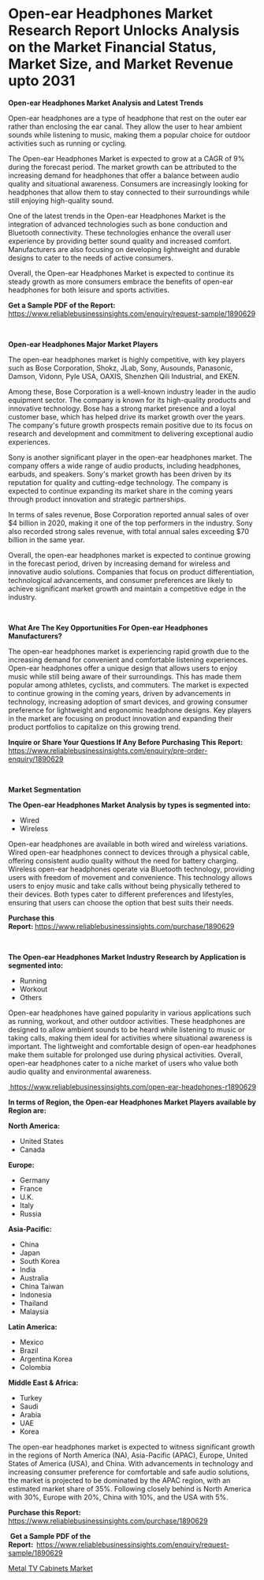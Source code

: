 <p><h1>Open-ear Headphones Market Research Report Unlocks Analysis on the Market Financial Status, Market Size, and Market Revenue upto 2031</h1></p><p><strong>Open-ear Headphones Market Analysis and Latest Trends</strong></p>
<p><p>Open-ear headphones are a type of headphone that rest on the outer ear rather than enclosing the ear canal. They allow the user to hear ambient sounds while listening to music, making them a popular choice for outdoor activities such as running or cycling.</p><p>The Open-ear Headphones Market is expected to grow at a CAGR of 9% during the forecast period. The market growth can be attributed to the increasing demand for headphones that offer a balance between audio quality and situational awareness. Consumers are increasingly looking for headphones that allow them to stay connected to their surroundings while still enjoying high-quality sound.</p><p>One of the latest trends in the Open-ear Headphones Market is the integration of advanced technologies such as bone conduction and Bluetooth connectivity. These technologies enhance the overall user experience by providing better sound quality and increased comfort. Manufacturers are also focusing on developing lightweight and durable designs to cater to the needs of active consumers.</p><p>Overall, the Open-ear Headphones Market is expected to continue its steady growth as more consumers embrace the benefits of open-ear headphones for both leisure and sports activities.</p></p>
<p><strong>Get a Sample PDF of the Report:&nbsp;</strong> <a href="https://www.reliablebusinessinsights.com/enquiry/request-sample/1890629">https://www.reliablebusinessinsights.com/enquiry/request-sample/1890629</a></p>
<p>&nbsp;</p>
<p><strong>Open-ear Headphones Major Market Players</strong></p>
<p><p>The open-ear headphones market is highly competitive, with key players such as Bose Corporation, Shokz, JLab, Sony, Ausounds, Panasonic, Damson, Vidonn, Pyle USA, OAXIS, Shenzhen Qili Industrial, and EKEN.</p><p>Among these, Bose Corporation is a well-known industry leader in the audio equipment sector. The company is known for its high-quality products and innovative technology. Bose has a strong market presence and a loyal customer base, which has helped drive its market growth over the years. The company's future growth prospects remain positive due to its focus on research and development and commitment to delivering exceptional audio experiences.</p><p>Sony is another significant player in the open-ear headphones market. The company offers a wide range of audio products, including headphones, earbuds, and speakers. Sony's market growth has been driven by its reputation for quality and cutting-edge technology. The company is expected to continue expanding its market share in the coming years through product innovation and strategic partnerships.</p><p>In terms of sales revenue, Bose Corporation reported annual sales of over $4 billion in 2020, making it one of the top performers in the industry. Sony also recorded strong sales revenue, with total annual sales exceeding $70 billion in the same year.</p><p>Overall, the open-ear headphones market is expected to continue growing in the forecast period, driven by increasing demand for wireless and innovative audio solutions. Companies that focus on product differentiation, technological advancements, and consumer preferences are likely to achieve significant market growth and maintain a competitive edge in the industry.</p></p>
<p>&nbsp;</p>
<p><strong>What Are The Key Opportunities For Open-ear Headphones Manufacturers?</strong></p>
<p><p>The open-ear headphones market is experiencing rapid growth due to the increasing demand for convenient and comfortable listening experiences. Open-ear headphones offer a unique design that allows users to enjoy music while still being aware of their surroundings. This has made them popular among athletes, cyclists, and commuters. The market is expected to continue growing in the coming years, driven by advancements in technology, increasing adoption of smart devices, and growing consumer preference for lightweight and ergonomic headphone designs. Key players in the market are focusing on product innovation and expanding their product portfolios to capitalize on this growing trend.</p></p>
<p><strong>Inquire or Share Your Questions If Any Before Purchasing This Report:</strong> <a href="https://www.reliablebusinessinsights.com/enquiry/pre-order-enquiry/1890629">https://www.reliablebusinessinsights.com/enquiry/pre-order-enquiry/1890629</a></p>
<p>&nbsp;</p>
<p><strong>Market Segmentation</strong></p>
<p><strong>The Open-ear Headphones Market Analysis by types is segmented into:</strong></p>
<p><ul><li>Wired</li><li>Wireless</li></ul></p>
<p><p>Open-ear headphones are available in both wired and wireless variations. Wired open-ear headphones connect to devices through a physical cable, offering consistent audio quality without the need for battery charging. Wireless open-ear headphones operate via Bluetooth technology, providing users with freedom of movement and convenience. This technology allows users to enjoy music and take calls without being physically tethered to their devices. Both types cater to different preferences and lifestyles, ensuring that users can choose the option that best suits their needs.</p></p>
<p><strong>Purchase this Report:&nbsp;</strong><a href="https://www.reliablebusinessinsights.com/purchase/1890629">https://www.reliablebusinessinsights.com/purchase/1890629</a></p>
<p>&nbsp;</p>
<p><strong>The Open-ear Headphones Market Industry Research by Application is segmented into:</strong></p>
<p><ul><li>Running</li><li>Workout</li><li>Others</li></ul></p>
<p><p>Open-ear headphones have gained popularity in various applications such as running, workout, and other outdoor activities. These headphones are designed to allow ambient sounds to be heard while listening to music or taking calls, making them ideal for activities where situational awareness is important. The lightweight and comfortable design of open-ear headphones make them suitable for prolonged use during physical activities. Overall, open-ear headphones cater to a niche market of users who value both audio quality and environmental awareness.</p></p>
<p><a href="https://www.reliablebusinessinsights.com/open-ear-headphones-r1890629">&nbsp;https://www.reliablebusinessinsights.com/open-ear-headphones-r1890629</a></p>
<p><strong>In terms of Region, the Open-ear Headphones Market Players available by Region are:</strong></p>
<p>
    <p> <strong> North America: </strong>
        <ul>
            <li>United States</li>
            <li>Canada</li>
        </ul>
        </p> 
    <p> <strong> Europe: </strong>
        <ul>
            <li>Germany</li>
            <li>France</li>
            <li>U.K.</li>
            <li>Italy</li>
            <li>Russia</li>
        </ul>
        </p> 
    <p> <strong> Asia-Pacific: </strong>
        <ul>
            <li>China</li>
            <li>Japan</li>
            <li>South Korea</li>
            <li>India</li>
            <li>Australia</li>
            <li>China Taiwan</li>
            <li>Indonesia</li>
            <li>Thailand</li>
            <li>Malaysia</li>
        </ul>
        </p> 
    <p> <strong> Latin America: </strong>
        <ul>
            <li>Mexico</li>
            <li>Brazil</li>
            <li>Argentina Korea</li>
            <li>Colombia</li>
        </ul>
        </p> 
    <p> <strong> Middle East & Africa: </strong>
        <ul>
            <li>Turkey</li>
            <li>Saudi</li>
            <li>Arabia</li>
            <li>UAE</li>
            <li>Korea</li>
        </ul>
    </p>
    </p>
<p><p>The open-ear headphones market is expected to witness significant growth in the regions of North America (NA), Asia-Pacific (APAC), Europe, United States of America (USA), and China. With advancements in technology and increasing consumer preference for comfortable and safe audio solutions, the market is projected to be dominated by the APAC region, with an estimated market share of 35%. Following closely behind is North America with 30%, Europe with 20%, China with 10%, and the USA with 5%.</p></p>
<p><strong>Purchase this Report: </strong><a href="https://www.reliablebusinessinsights.com/purchase/1890629">https://www.reliablebusinessinsights.com/purchase/1890629</a></p>
<p>&nbsp;<strong>Get a Sample PDF of the Report:&nbsp;&nbsp;</strong><a href="https://www.reliablebusinessinsights.com/enquiry/request-sample/1890629">https://www.reliablebusinessinsights.com/enquiry/request-sample/1890629</a></p>
<p><strong></strong></p>
<p><p><a href="https://github.com/EveKerluke2023/Market-Research-Report-List-1/blob/main/metal-tv-cabinets-market.md">Metal TV Cabinets Market</a></p></p>